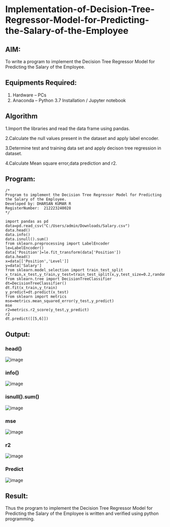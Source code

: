 # Implementation-of-Decision-Tree-Regressor-Model-for-Predicting-the-Salary-of-the-Employee

## AIM:
To write a program to implement the Decision Tree Regressor Model for Predicting the Salary of the Employee.

## Equipments Required:
1. Hardware – PCs
2. Anaconda – Python 3.7 Installation / Jupyter notebook

## Algorithm
1.Import the libraries and read the data frame using pandas.

2.Calculate the null values present in the dataset and apply label encoder.

3.Determine test and training data set and apply decison tree regression in dataset.

4.Calculate Mean square error,data prediction and r2.

## Program:
```
/*
Program to implement the Decision Tree Regressor Model for Predicting the Salary of the Employee.
Developed by: DHARSAN KUMAR R
RegisterNumber:  212223240028
*/
```
```
import pandas as pd
data=pd.read_csv("C:/Users/admin/Downloads/Salary.csv")
data.head()
data.info()
data.isnull().sum()
from sklearn.preprocessing import LabelEncoder
le=LabelEncoder()
data['Position']=le.fit_transform(data['Position'])
data.head()
x=data[['Position','Level']]
y=data['Salary']
from sklearn.model_selection import train_test_split
x_train,x_test,y_train,y_test=train_test_split(x,y,test_size=0.2,random_state=2)
from sklearn.tree import DecisionTreeClassifier
dt=DecisionTreeClassifier()
dt.fit(x_train,y_train)
y_predict=dt.predict(x_test)
from sklearn import metrics
mse=metrics.mean_squared_error(y_test,y_predict)
mse
r2=metrics.r2_score(y_test,y_predict)
r2
dt.predict([[5,6]])
```
## Output:
### head()
![image](https://github.com/DHARSAN23014208/Implementation-of-Decision-Tree-Regressor-Model-for-Predicting-the-Salary-of-the-Employee/assets/149365413/db1ef1ff-349f-48c1-a33e-37c8c4e30ce4)

### info()

![image](https://github.com/DHARSAN23014208/Implementation-of-Decision-Tree-Regressor-Model-for-Predicting-the-Salary-of-the-Employee/assets/149365413/680437a9-5e35-4228-8bdf-83e6d5c90ae1)

### isnull().sum()

![image](https://github.com/DHARSAN23014208/Implementation-of-Decision-Tree-Regressor-Model-for-Predicting-the-Salary-of-the-Employee/assets/149365413/ce8c97bf-7ead-4148-b684-fbeb6043aac8)

### mse

![image](https://github.com/DHARSAN23014208/Implementation-of-Decision-Tree-Regressor-Model-for-Predicting-the-Salary-of-the-Employee/assets/149365413/70dd12d6-03f4-4cb1-ac5d-977aee6e9bd0)

### r2

![image](https://github.com/DHARSAN23014208/Implementation-of-Decision-Tree-Regressor-Model-for-Predicting-the-Salary-of-the-Employee/assets/149365413/958e08be-e9b2-4179-bc87-ea13b8ba7201)

### Predict

![image](https://github.com/DHARSAN23014208/Implementation-of-Decision-Tree-Regressor-Model-for-Predicting-the-Salary-of-the-Employee/assets/149365413/872ed18f-a9be-4afc-8703-c671117a6c48)

## Result:
Thus the program to implement the Decision Tree Regressor Model for Predicting the Salary of the Employee is written and verified using python programming.
